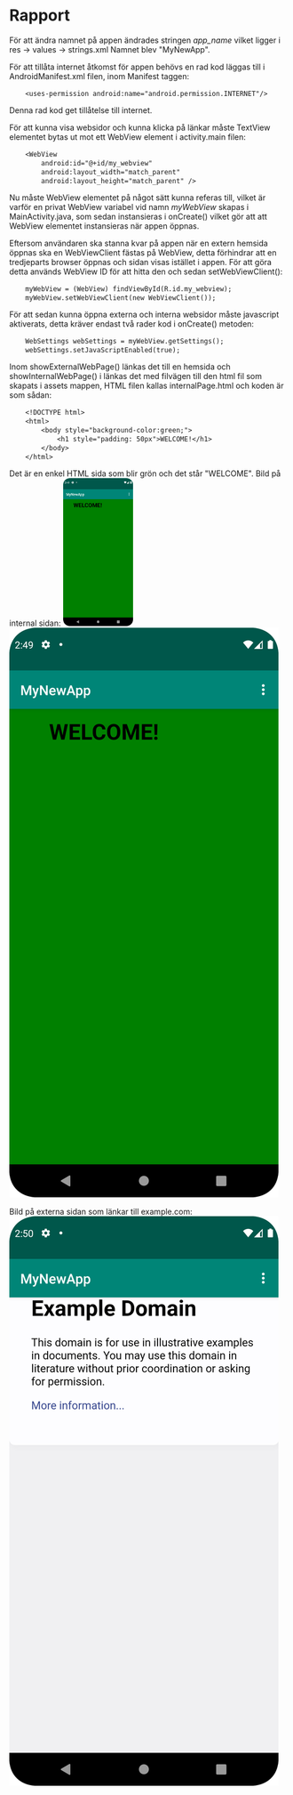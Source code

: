 
# Rapport

För att ändra namnet på appen ändrades stringen *app_name* vilket ligger i res -> values -> strings.xml
Namnet blev "MyNewApp".

För att tillåta internet åtkomst för appen behövs en rad kod läggas till i AndroidManifest.xml filen,
inom Manifest taggen:
```
    <uses-permission android:name="android.permission.INTERNET"/>
```
Denna rad kod get tillåtelse till internet.

För att kunna visa websidor och kunna klicka på länkar måste TextView elementet bytas ut mot ett
WebView element i activity.main filen:
```
    <WebView
        android:id="@+id/my_webview"
        android:layout_width="match_parent"
        android:layout_height="match_parent" />
```

Nu måste WebView elementet på något sätt kunna referas till, vilket är varför en privat WebView variabel
vid namn _myWebView_ skapas i MainActivity.java, som sedan instansieras i onCreate() vilket gör att att WebView
elementet instansieras när appen öppnas.

Eftersom användaren ska stanna kvar på appen när en extern hemsida öppnas ska en WebViewClient fästas
på WebView, detta förhindrar att en tredjeparts browser öppnas och sidan visas istället i appen. För att 
göra detta används WebView ID för att hitta den och sedan setWebViewClient():
```
    myWebView = (WebView) findViewById(R.id.my_webview);
    myWebView.setWebViewClient(new WebViewClient());
```

För att sedan kunna öppna externa och interna websidor måste javascript aktiverats, detta kräver
endast två rader kod i onCreate() metoden:
```
    WebSettings webSettings = myWebView.getSettings();
    webSettings.setJavaScriptEnabled(true);
```

Inom showExternalWebPage() länkas det till en hemsida och showInternalWebPage() i länkas det med
filvägen till den html fil som skapats i assets mappen, HTML filen kallas internalPage.html och koden
är som sådan:
```
    <!DOCTYPE html>
    <html>
        <body style="background-color:green;">
            <h1 style="padding: 50px">WELCOME!</h1>
        </body>
    </html>
```
Det är en enkel HTML sida som blir grön och det står "WELCOME". Bild på internal sidan:
<img src="InternalPage.png" width="25%">
![](InternalPage.png)

Bild på externa sidan som länkar till example.com:
![](ExternalPage.png)